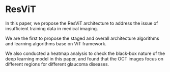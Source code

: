 # ResViT

In this paper, we propose the ResViT architecture to address the issue of insufficient training data in medical imaging.

We are the first to propose the staged and overall architecture algorithms and learning algorithms base on ViT framework.

We also conducted a heatmap analysis to check the black-box nature of the deep learning model in this paper, and found that the OCT images focus on different regions for different glaucoma diseases.

